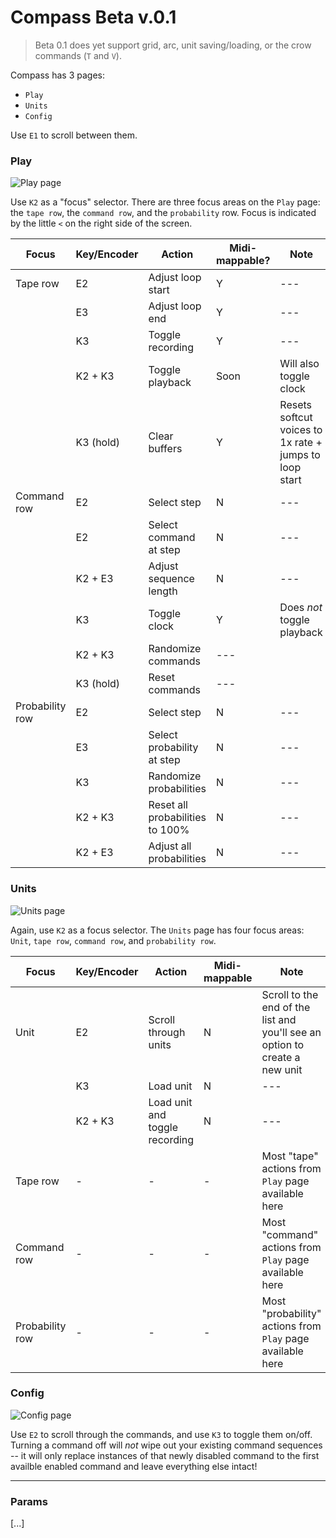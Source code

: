 # Compass Beta v.0.1

> Beta 0.1 does yet support grid, arc, unit saving/loading, or the crow commands (`T` and `V`). 

Compass has 3 pages:

- `Play`
- `Units`
- `Config`

Use `E1` to scroll between them. 

### Play 

![Play page](https://embed-ssl.wistia.com/deliveries/4fe9b2b7fdc81d0d4a36a1c889ebebced74e1c86.png)

Use `K2` as a "focus" selector. There are three focus areas on the `Play` page: the `tape row`, the `command row`, and the `probability` row. Focus is indicated by the little `<` on the right side of the screen.

| Focus | Key/Encoder | Action | Midi-mappable? | Note |
| - | - | - | - | - |
| Tape row | E2 | Adjust loop start | Y | --- |
|      | E3 | Adjust loop end | Y | --- |
|      | K3 | Toggle recording | Y | --- | 
|      | K2 + K3 | Toggle playback | Soon | Will also toggle clock |
|      | K3 (hold) | Clear buffers | Y | Resets softcut voices to 1x rate + jumps to loop start |
| Command row | E2 | Select step | N | --- |
|             | E2 | Select command at step | N | --- |
|             | K2 + E3 | Adjust sequence length | N | --- |
|             | K3 | Toggle clock | Y | Does _not_ toggle playback |
|             | K2 + K3 | Randomize commands | --- | 
|             | K3 (hold) | Reset commands | --- |
| Probability row | E2 | Select step | N | --- |
|                 | E3 | Select probability at step | N | --- |
|                 | K3 | Randomize probabilities | N | --- |
|                 | K2 + K3 | Reset all probabilities to 100% | N | --- |
|                 | K2 + E3 | Adjust all probabilities | N | --- |

### Units

![Units page](https://embed-ssl.wistia.com/deliveries/790a6b02b4e190af0ac27fabcb8071ceafd7e45c.png)

Again, use `K2` as a focus selector. The `Units` page has four focus areas: `Unit`, `tape row`, `command row`, and `probability row`. 

| Focus | Key/Encoder | Action | Midi-mappable | Note |
| - | - | - | - | - |
| Unit | E2 | Scroll through units | N | Scroll to the end of the list and you'll see an option to create a new unit |
|      | K3 | Load unit | N | --- |
|      | K2 + K3 | Load unit and toggle recording | N | --- |
| Tape row | - | - | - | Most "tape" actions from `Play` page available here
| Command row | - | - | - | Most "command" actions from `Play` page available here |
| Probability row | - | - | - | Most "probability" actions from `Play` page available here |

### Config

![Config page](https://embed-ssl.wistia.com/deliveries/65e35766ab55be3564396b86d3eaba993a40a1ae.png)

Use `E2` to scroll through the commands, and use `K3` to toggle them on/off. Turning a command off will _not_ wipe out your existing command sequences -- it will only replace instances of that newly disabled command to the first availble enabled command and leave everything else intact! 

-----

### Params

[...]
